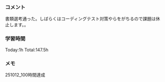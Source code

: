 ### コメント
書類選考通った。しばらくはコーディングテスト対策やらをがちるので課題は休止します。。

### 学習時間
Today:1h
Total:147.5h

### メモ
251012_100時間達成